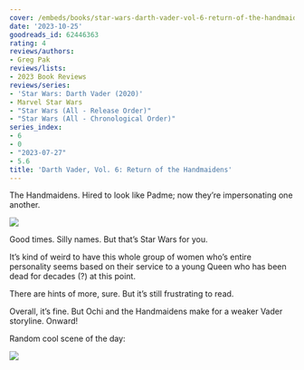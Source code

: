 ```yaml
---
cover: /embeds/books/star-wars-darth-vader-vol-6-return-of-the-handmaidens.jpg
date: '2023-10-25'
goodreads_id: 62446363
rating: 4
reviews/authors:
- Greg Pak
reviews/lists:
- 2023 Book Reviews
reviews/series:
- 'Star Wars: Darth Vader (2020)'
- Marvel Star Wars
- "Star Wars (All - Release Order)"
- "Star Wars (All - Chronological Order)"
series_index:
- 6
- 0
- "2023-07-27"
- 5.6
title: 'Darth Vader, Vol. 6: Return of the Handmaidens'
---
```


The Handmaidens. Hired to look like Padme; now they’re impersonating one another. 

![](/embeds/books/attachments/darth-vader-2020-v6-textbundle-07f7e6.png)

Good times. Silly names. But that’s Star Wars for you. 

<!--more-->

It’s kind of weird to have this whole group of women who’s entire personality seems based on their service to a young Queen who has been dead for decades (?) at this point. 

There are hints of more, sure. But it’s still frustrating to read. 

Overall, it’s fine. But Ochi and the Handmaidens make for a weaker Vader storyline. Onward!

Random cool scene of the day: 

![](/embeds/books/attachments/darth-vader-2020-v6-textbundle-5fc4d6.png)


